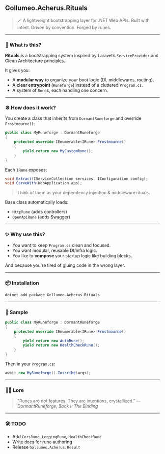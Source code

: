 ﻿## Gollumeo.Acherus.Rituals

> 🪄 A lightweight bootstrapping layer for .NET Web APIs.
> Built with intent. Driven by convention. Forged by runes.

---

### 🧠 What is this?

**Rituals** is a bootstrapping system inspired by Laravel’s `ServiceProvider` and Clean Architecture principles.

It gives you:

* A **modular way** to organize your boot logic (DI, middlewares, routing).
* A **clear entrypoint** (`Runeforge`) instead of a cluttered `Program.cs`.
* A system of `Rune`s, each handling one concern.

---

### ⚙️ How does it work?

You create a class that inherits from `DormantRuneforge` and override `Frostmourne()`:

```csharp
public class MyRuneforge : DormantRuneforge
{
    protected override IEnumerable<IRune> Frostmourne()
    {
        yield return new MyCustomRune();
    }
}
```

Each `IRune` exposes:

```csharp
void Extract(IServiceCollection services, IConfiguration config);
void CarveWith(WebApplication app);
```

> Think of them as your dependency injection & middleware rituals.

Base class automatically loads:

* `HttpRune` (adds controllers)
* `OpenApiRune` (adds Swagger)

---

### ✨ Why use this?

* You want to keep `Program.cs` clean and focused.
* You want modular, reusable DI/infra logic.
* You like to **compose** your startup logic like building blocks.

And because you're tired of gluing code in the wrong layer.

---

### 📦 Installation

```bash
dotnet add package Gollumeo.Acherus.Rituals
```

---

### 🧪 Sample

```csharp
public class MyRuneforge : DormantRuneforge
{
    protected override IEnumerable<IRune> Frostmourne()
    {
        yield return new AuthRune();
        yield return new HealthCheckRune();
    }
}
```

Then in your `Program.cs`:

```csharp
await new MyRuneforge().Inscribe(args);
```

---

### 🧙️‍♂️ Lore

> "Runes are not features. They are intentions, crystallized."
> — *DormantRuneforge, Book I: The Binding*

---

### 🛠️ TODO

* Add `CorsRune`, `LoggingRune`, `HealthCheckRune`
* Write docs for rune authoring
* Release `Gollumeo.Acherus.Result`
